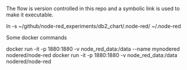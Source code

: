 The flow is version controlled in this repo and a symbolic link is used to make it executable.

ln -s ~/github/node-red_experiments/db2_chart/.node-red/  ~/.node-red


Some docker commands

docker run -it -p 1880:1880 -v node_red_data:/data --name mynodered nodered/node-red
docker run -it -p 1880:1880 -v node_red_data:/data nodered/node-red


